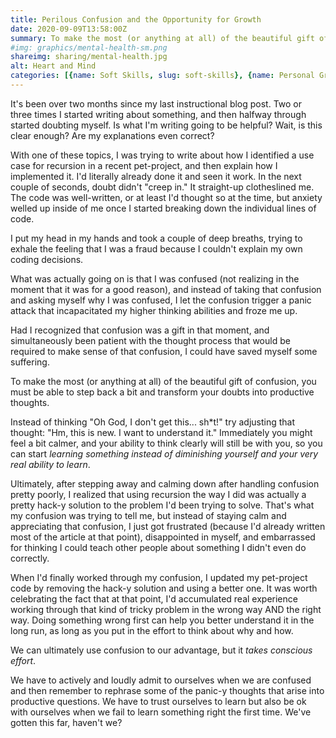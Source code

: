 ```yaml
---
title: Perilous Confusion and the Opportunity for Growth
date: 2020-09-09T13:58:00Z
summary: To make the most (or anything at all) of the beautiful gift of confusion, you must be able to step back a bit and transform your doubts into productive thoughts. Instead of letting panic and self-doubt creep in, try to start learning.
#img: graphics/mental-health-sm.png
shareimg: sharing/mental-health.jpg
alt: Heart and Mind
categories: [{name: Soft Skills, slug: soft-skills}, {name: Personal Growth, slug: personal-growth}]
---
```


<p class="drop-cap">It's been over two months since my last instructional blog post. Two or three times I started writing about something, and then halfway through started doubting myself. Is what I'm writing going to be helpful? Wait, is this clear enough? Are my explanations even correct?</p>

With one of these topics, I was trying to write about how I identified a use case for recursion in a recent pet-project, and then explain how I implemented it. I'd literally already done it and seen it work. In the next couple of seconds, doubt didn't "creep in." It straight-up clotheslined me. The code was well-written, or at least I'd thought so at the time, but anxiety welled up inside of me once I started breaking down the individual lines of code.

I put my head in my hands and took a couple of deep breaths, trying to exhale the feeling that I was a fraud because I couldn't explain my own coding decisions.

<pull-quote alignment="left">
  <template #content>In the next couple of seconds, <em>doubt didn't "creep in." It straight-up clotheslined me.</em></template>
</pull-quote>

What was actually going on is that I was confused (not realizing in the moment that it was for a good reason), and instead of taking that confusion and asking myself why I was confused, I let the confusion trigger a panic attack that incapacitated my higher thinking abilities and froze me up.

Had I recognized that confusion was a gift in that moment, and simultaneously been patient with the thought process that would be required to make sense of that confusion, I could have saved myself some suffering.

<quote>
  <template #quote>
    Confusion is the first step towards wisdom... So when you’re confused, know that you’re facing experiences out of your comfort zone — and that spells growth.
  </template>
  <template #cite>
    The Ascent, <a href='https://medium.com/the-ascent/confusion-is-a-blessing-in-disguise-70c3cde3bac2' target='_blank' rel='noopener noreferrer'>Medium.com</a>
  </template>
</quote>

To make the most (or anything at all) of the beautiful gift of confusion, you must be able to step back a bit and transform your doubts into productive thoughts.

Instead of thinking "Oh God, I don't get this... sh*t!" try adjusting that thought: "Hm, this is new. I want to understand it." Immediately you might feel a bit calmer, and your ability to think clearly will still be with you, so you can start _learning something instead of diminishing yourself and your very real ability to learn_.

Ultimately, after stepping away and calming down after handling confusion pretty poorly, I realized that using recursion the way I did was actually a pretty hack-y solution to the problem I'd been trying to solve. That's what my confusion was trying to tell me, but instead of staying calm and appreciating that confusion, I just got frustrated (because I'd already written most of the article at that point), disappointed in myself, and embarrassed for thinking I could teach other people about something I didn't even do correctly.

<pull-quote>
  <template #content>Doing something wrong first can help you better understand it in the long run, as long as you put in the effort to think about why and how.</template>
</pull-quote>

When I'd finally worked through my confusion, I updated my pet-project code by removing the hack-y solution and using a better one. It was worth celebrating the fact that at that point, I'd accumulated real experience working through that kind of tricky problem in the wrong way AND the right way.  Doing something wrong first can help you better understand it in the long run, as long as you put in the effort to think about why and how.

We can ultimately use confusion to our advantage, but it _takes conscious effort_.

We have to actively and loudly admit to ourselves when we are confused and then remember to rephrase some of the panic-y thoughts that arise into productive questions. We have to trust ourselves to learn but also be ok with ourselves when we fail to learn something right the first time. We've gotten this far, haven't we?








